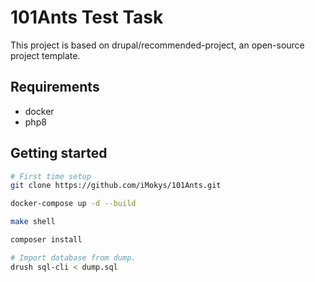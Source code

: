# 101Ants Test Task

This project is based on drupal/recommended-project, an open-source project template.

## Requirements

- docker
- php8

## Getting started

```bash
# First time setup
git clone https://github.com/iMokys/101Ants.git

docker-compose up -d --build

make shell

composer install

# Import database from dump.
drush sql-cli < dump.sql
```

